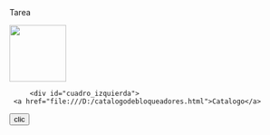 <html>
<head>
<tittle>Tarea</tittle>
</head>
<style>

  
.contenedor{

        text-aling: center;

        background-color: Aqua;

        height: 200px;
        
        width: 1000px;
        
        float: left;


}
#cuadro_izquierda {
    background-color: LIGHTSALMON;
    border: 1px solid black;
    float: left;
    height: 300px;
    text-align: center;
    width: 300px;
    margin-right: 20px;
    margin-top: 130px;
}
 </style>
<body>
<div class="contenedor">
             
<img src="https://t2.pbb.ltmcdn.com/es/posts/5/9/3/nombres_de_nina_con_la_letra_n_4395_600.jpg" width="100" height="100">

</div>
             
         <div id="cuadro_izquierda">
	 <a href="file:///D:/catalogodebloqueadores.html">Catalogo</a>
<form name="myform" action="file:///D:/obtenernumeromayor.html">

<input type="submit" value="clic">

</form>

  </div>
 </body>
</html>
